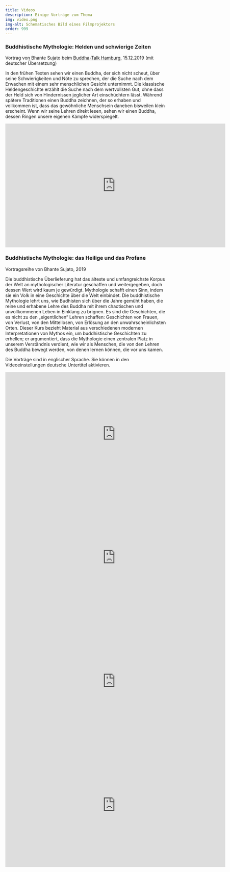 ```yaml
---
title: Videos
description: Einige Vorträge zum Thema
img: video.png
img-alt: Schematisches Bild eines Filmprojektors
order: 999
---
```


### Buddhistische Mythologie: Helden und schwierige Zeiten

Vortrag von Bhante Sujato beim [Buddha-Talk Hamburg](https://www.buddha-talk.de/past-events-2019/), 15.12.2019 (mit deutscher Übersetzung)

In den frühen Texten sehen wir einen Buddha, der sich nicht scheut, über seine Schwierigkeiten und Nöte zu sprechen, der die Suche nach dem Erwachen mit einem sehr menschlichen Gesicht unternimmt. Die klassische Heldengeschichte erzählt die Suche nach dem wertvollsten Gut, ohne dass der Held sich von Hindernissen jeglicher Art einschüchtern lässt. Während spätere Traditionen einen Buddha zeichnen, der so erhaben und vollkommen ist, dass das gewöhnliche Menschsein daneben bisweilen klein erscheint. Wenn wir seine Lehren direkt lesen, sehen wir einen Buddha, dessen Ringen unsere eigenen Kämpfe widerspiegelt.

<iframe width="690" height="388" src="https://www.youtube-nocookie.com/embed/RFr2arZlgbo" title="YouTube video player" frameborder="0" allow="accelerometer; autoplay; clipboard-write; encrypted-media; gyroscope; picture-in-picture" allowfullscreen></iframe>

### Buddhistische Mythologie: das Heilige und das Profane

Vortragsreihe von Bhante Sujato, 2019

Die buddhistische Überlieferung hat das älteste und umfangreichste Korpus der Welt an mythologischer Literatur geschaffen und weitergegeben, doch dessen Wert wird kaum je gewürdigt. Mythologie schafft einen Sinn, indem sie ein Volk in eine Geschichte über die Welt einbindet. Die buddhistische Mythologie lehrt uns, wie Budhisten sich über die Jahre gemüht haben, die reine und erhabene Lehre des Buddha mit ihrem chaotischen und unvollkommenen Leben in Einklang zu brignen. Es sind die Geschichten, die es nicht zu den „eigentlichen“ Lehren schaffen: Geschichten von Frauen, von Verlust, von den Mittellosen, von Erlösung an den unwahrscheinlichsten Orten. Dieser Kurs bezieht Material aus verschiedenen modernen Interpretationen von Mythos ein, um buddhistische Geschichten zu erhellen; er argumentiert, dass die Mythologie einen zentralen Platz in unserem Verständnis verdient, wie wir als Menschen, die von den Lehren des Buddha bewegt werden, von denen lernen können, die vor uns kamen.

Die Vorträge sind in englischer Sprache. Sie können in den Videoeinstellungen deutsche Untertitel aktivieren.


<iframe width="690" height="388" src="https://www.youtube-nocookie.com/embed/lgtxSNcNWoo" title="YouTube video player" frameborder="0" allow="accelerometer; autoplay; clipboard-write; encrypted-media; gyroscope; picture-in-picture" allowfullscreen></iframe>


<iframe width="690" height="388" src="https://www.youtube-nocookie.com/embed/D5QI5bORT7k" title="YouTube video player" frameborder="0" allow="accelerometer; autoplay; clipboard-write; encrypted-media; gyroscope; picture-in-picture" allowfullscreen></iframe>


<iframe width="690" height="388" src="https://www.youtube-nocookie.com/embed/54fXWg1EO00" title="YouTube video player" frameborder="0" allow="accelerometer; autoplay; clipboard-write; encrypted-media; gyroscope; picture-in-picture" allowfullscreen></iframe>


<iframe width="690" height="388" src="https://www.youtube-nocookie.com/embed/Pa-CS6366FM" title="YouTube video player" frameborder="0" allow="accelerometer; autoplay; clipboard-write; encrypted-media; gyroscope; picture-in-picture" allowfullscreen></iframe>
